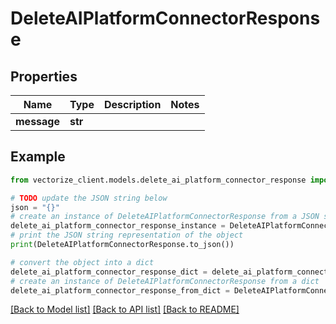# DeleteAIPlatformConnectorResponse


## Properties

Name | Type | Description | Notes
------------ | ------------- | ------------- | -------------
**message** | **str** |  | 

## Example

```python
from vectorize_client.models.delete_ai_platform_connector_response import DeleteAIPlatformConnectorResponse

# TODO update the JSON string below
json = "{}"
# create an instance of DeleteAIPlatformConnectorResponse from a JSON string
delete_ai_platform_connector_response_instance = DeleteAIPlatformConnectorResponse.from_json(json)
# print the JSON string representation of the object
print(DeleteAIPlatformConnectorResponse.to_json())

# convert the object into a dict
delete_ai_platform_connector_response_dict = delete_ai_platform_connector_response_instance.to_dict()
# create an instance of DeleteAIPlatformConnectorResponse from a dict
delete_ai_platform_connector_response_from_dict = DeleteAIPlatformConnectorResponse.from_dict(delete_ai_platform_connector_response_dict)
```
[[Back to Model list]](../README.md#documentation-for-models) [[Back to API list]](../README.md#documentation-for-api-endpoints) [[Back to README]](../README.md)


